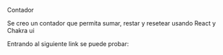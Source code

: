 Contador

Se creo un contador que permita sumar, restar y resetear
usando React y Chakra ui

Entrando al siguiente link se puede probar:
